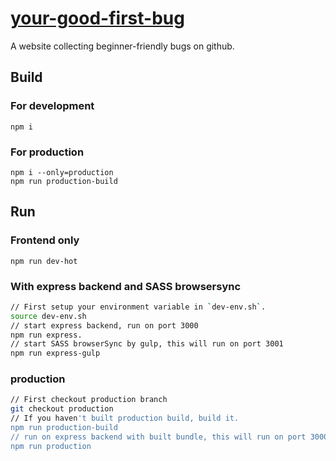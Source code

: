 # [your-good-first-bug](http://yourgoodfirstbug.yishan.toys)

A website collecting beginner-friendly bugs on github.

## Build

### For development

`npm i`

### For production

```
npm i --only=production
npm run production-build
```

## Run

### Frontend only

`npm run dev-hot`

### With express backend and SASS browsersync

```bash
// First setup your environment variable in `dev-env.sh`. 
source dev-env.sh
// start express backend, run on port 3000
npm run express.
// start SASS browserSync by gulp, this will run on port 3001
npm run express-gulp
```

### production

```bash
// First checkout production branch
git checkout production
// If you haven't built production build, build it.
npm run production-build
// run on express backend with built bundle, this will run on port 3000.
npm run production
```